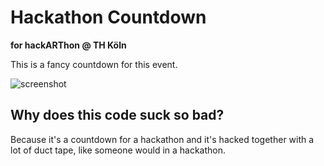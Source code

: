# Hackathon Countdown

**for hackARThon @ TH Köln**

This is a fancy countdown for this event.

![screenshot](https://github.com/timomeh/hackathon-countdown/blob/master/.github/screenshot.png)

## Why does this code suck so bad?

Because it's a countdown for a hackathon and it's hacked together with a lot of duct tape, like someone would in a hackathon.
